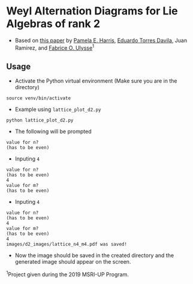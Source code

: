 # Weyl Alternation Diagrams for Lie Algebras of rank 2
* Based on [this paper](#) by [Pamela E. Harris](https://www.pamelaeharris.com/ "Pamela"),
[Eduardo Torres Davila](https://etdavila10.github.io/ "Eduardo"),
Juan Ramirez,
and [Fabrice O. Ulysse](fabriceulysse.xyz "Fabrice")<sup>1</sup>

## Usage
* Activate the Python virtual environment (Make sure you are in the directory)

`source venv/bin/activate`

* Example using `lattice_plot_d2.py`

`python lattice_plot_d2.py`

* The following will be prompted

```
value for n?
(has to be even)

```

* Inputing `4`

```
value for n?
(has to be even)
4
value for m?
(has to be even)
```

* Inputing `4`

```
value for n?
(has to be even)
4
value for m?
(has to be even)
4
images/d2_images/lattice_n4_m4.pdf was saved!
```

* Now the image should be saved in the created directory and the generated image
should appear on the screen.


<sup>1</sup>Project given during the 2019 MSRI-UP Program.
